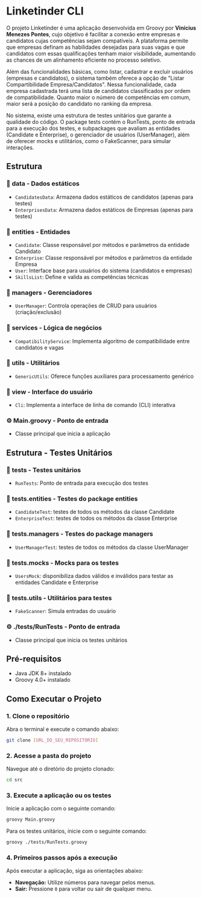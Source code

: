 # Linketinder CLI

O projeto Linketinder é uma aplicação desenvolvida em Groovy por **Vinícius Menezes Pontes**, cujo objetivo é facilitar a conexão entre empresas e candidatos cujas competências sejam compatíveis. A plataforma permite que empresas definam as habilidades desejadas para suas vagas e que candidatos com essas qualificações tenham maior visibilidade, aumentando as chances de um alinhamento eficiente no processo seletivo.

Além das funcionalidades básicas, como listar, cadastrar e excluir usuários (empresas e candidatos), o sistema também oferece a opção de "Listar Compartibilidade Empresa/Candidatos". Nessa funcionalidade, cada empresa cadastrada terá uma lista de candidatos classificados por ordem de compatibilidade. Quanto maior o número de competências em comum, maior será a posição do candidato no ranking da empresa.

No sistema, existe uma estrutura de testes unitários que garante a qualidade do código. O package tests contém o RunTests, ponto de entrada para a execução dos testes, e subpackages que avaliam as entidades (Candidate e Enterprise), o gerenciador de usuários (UserManager), além de oferecer mocks e utilitários, como o FakeScanner, para simular interações.

## Estrutura
### 📂 **data** - Dados estáticos
- `CandidatesData`: Armazena dados estáticos de candidatos (apenas para testes)
- `EnterprisesData`: Armazena dados estáticos de Empresas (apenas para testes)

### 📂 **entities** - Entidades
- `Candidate`: Classe responsável por métodos e parâmetros da entidade Candidato
- `Enterprise`: Classe responsável por métodos e parâmetros da entidade Empresa
- `User`: Interface base para usuários do sistema (candidatos e empresas)
- `SkillsList`: Define e valida as competências técnicas

### 📂 **managers** - Gerenciadores
- `UserManager`: Controla operações de CRUD para usuários (criação/exclusão)

### 📂 **services** - Lógica de negócios
- `CompatibilityService`: Implementa algoritmo de compatibilidade entre candidatos e vagas

### 📂 **utils** - Utilitários
- `GenericUtils`: Oferece funções auxiliares para processamento genérico

### 📂 **view** - Interface do usuário
- `Cli`: Implementa a interface de linha de comando (CLI) interativa

### ⚙️ **Main.groovy** - Ponto de entrada
- Classe principal que inicia a aplicação

## Estrutura - Testes Unitários

### 📂 **tests** - Testes unitários
- `RunTests`: Ponto de entrada para execução dos testes

### 📂 **tests.entities** - Testes do package entities
- `CandidateTest`: testes de todos os métodos da classe Candidate
- `EnterpriseTest`: testes de todos os métodos da classe Enterprise

### 📂 **tests.managers** - Testes do package managers
- `UserManagerTest`: testes de todos os métodos da classe UserManager

### 📂 **tests.mocks** - Mocks para os testes
- `UsersMock`: disponibiliza dados válidos e inválidos para testar as entidades Candidate e Enterprise

### 📂 **tests.utils** - Utilitários para testes
- `FakeScanner`: Simula entradas do usuário

### ⚙️ **./tests/RunTests** - Ponto de entrada
- Classe principal que inicia os testes unitários


## Pré-requisitos
- Java JDK 8+ instalado
- Groovy 4.0+ instalado

## Como Executar o Projeto
### 1. Clone o repositório

Abra o terminal e execute o comando abaixo:

```bash
git clone [URL_DO_SEU_REPOSITORIO]
```

### 2. Acesse a pasta do projeto

Navegue até o diretório do projeto clonado:

```bash
cd src
```

### 3. Execute a aplicação ou os testes

Inicie a aplicação com o seguinte comando:

```bash
groovy Main.groovy
```

Para os testes unitários, inicie com o seguinte comando:

```bash
groovy ./tests/RunTests.groovy
```

### 4. Primeiros passos após a execução

Após executar a aplicação, siga as orientações abaixo:

- **Navegação:** Utilize números para navegar pelos menus.
- **Sair:** Pressione `0` para voltar ou sair de qualquer menu.

